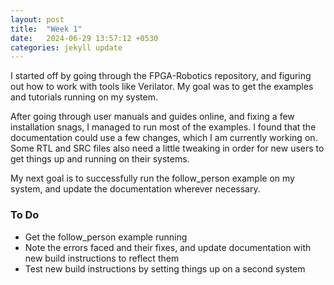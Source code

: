 ```yaml
---
layout: post
title:  "Week 1"
date:   2024-06-29 13:57:12 +0530
categories: jekyll update
---
```

I started off by going through the FPGA-Robotics repository, and figuring out how to work with tools like Verilator. My goal was to get the examples and tutorials running on my system.

After going through user manuals and guides online, and fixing a few installation snags, I managed to run most of the examples. I found that the documentation could use a few changes, which I am currently working on. Some RTL and SRC files also need a little tweaking in order for new users to get things up and running on their systems.

My next goal is to successfully run the follow_person example on my system, and update the documentation wherever necessary.

### To Do
+ Get the follow_person example running
+ Note the errors faced and their fixes, and update documentation with new build instructions to reflect them
+ Test new build instructions by setting things up on a second system